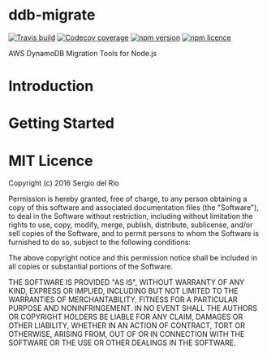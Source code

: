 ddb-migrate
===========
[![Travis build](https://img.shields.io/travis/sdelrio0/ddb-migrate.svg?style=flat)](https://travis-ci.org/sdelrio0/ddb-migrate)
[![Codecov coverage](https://img.shields.io/codecov/c/github/sdelrio0/ddb.svg?style=flat)]()
[![npm version](https://img.shields.io/npm/v/ddb-migrate.svg?style=flat)]()
[![npm licence](https://img.shields.io/npm/l/ddb-migrate.svg?style=flat)]()

AWS DynamoDB Migration Tools for Node.js

Introduction
============


Getting Started
===============




MIT Licence
===========

Copyright (c) 2016 Sergio del Rio


Permission is hereby granted, free of charge, to any person obtaining a copy of this software and associated documentation files (the "Software"), to deal in the Software without restriction, including without limitation the rights to use, copy, modify, merge, publish, distribute, sublicense, and/or sell copies of the Software, and to permit persons to whom the Software is furnished to do so, subject to the following conditions:

The above copyright notice and this permission notice shall be included in all copies or substantial portions of the Software.

THE SOFTWARE IS PROVIDED "AS IS", WITHOUT WARRANTY OF ANY KIND, EXPRESS OR IMPLIED, INCLUDING BUT NOT LIMITED TO THE WARRANTIES OF MERCHANTABILITY, FITNESS FOR A PARTICULAR PURPOSE AND NONINFRINGEMENT. IN NO EVENT SHALL THE AUTHORS OR COPYRIGHT HOLDERS BE LIABLE FOR ANY CLAIM, DAMAGES OR OTHER LIABILITY, WHETHER IN AN ACTION OF CONTRACT, TORT OR OTHERWISE, ARISING FROM, OUT OF OR IN CONNECTION WITH THE SOFTWARE OR THE USE OR OTHER DEALINGS IN THE SOFTWARE.